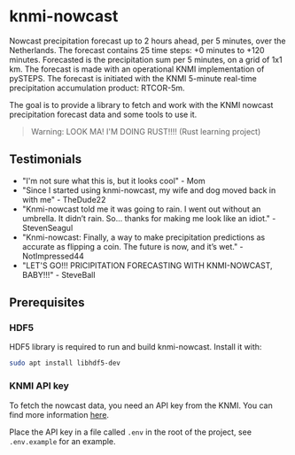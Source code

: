 # knmi-nowcast

Nowcast precipitation forecast up to 2 hours ahead, per 5 minutes, over the Netherlands. The forecast contains 25 time steps: +0 minutes to +120 minutes. Forecasted is the precipitation sum per 5 minutes, on a grid of 1x1 km. The forecast is made with an operational KNMI implementation of pySTEPS. The forecast is initiated with the KNMI 5-minute real-time precipitation accumulation product: RTCOR-5m.

The goal is to provide a library to fetch and work with the KNMI nowcast precipitation forecast data and some tools to use it.

> Warning: LOOK MA! I'M DOING RUST!!!! (Rust learning project)

## Testimonials

- "I'm not sure what this is, but it looks cool" - Mom
- "Since I started using knmi-nowcast, my wife and dog moved back in with me" - TheDude22
- "Knmi-nowcast told me it was going to rain. I went out without an umbrella. It didn’t rain. So... thanks for making me look like an idiot." - StevenSeagul
- "Knmi-nowcast: Finally, a way to make precipitation predictions as accurate as flipping a coin. The future is now, and it’s wet." - NotImpressed44
- "LET'S GO!!! PRICIPITATION FORECASTING WITH KNMI-NOWCAST, BABY!!!" - SteveBall

## Prerequisites

### HDF5

HDF5 library is required to run and build knmi-nowcast. Install it with:

```bash
sudo apt install libhdf5-dev
```
### KNMI API key

To fetch the nowcast data, you need an API key from the KNMI. You can find more information [here](https://developer.dataplatform.knmi.nl/open-data-api#token).

Place the API key in a file called `.env` in the root of the project, see `.env.example` for an example.
